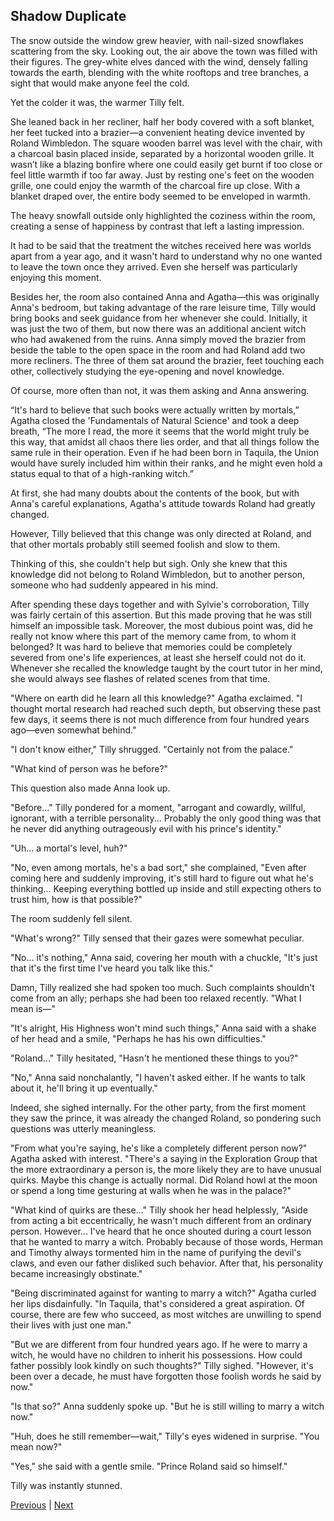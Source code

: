 ## Shadow Duplicate
The snow outside the window grew heavier, with nail-sized snowflakes scattering from the sky. Looking out, the air above the town was filled with their figures. The grey-white elves danced with the wind, densely falling towards the earth, blending with the white rooftops and tree branches, a sight that would make anyone feel the cold.

Yet the colder it was, the warmer Tilly felt.

She leaned back in her recliner, half her body covered with a soft blanket, her feet tucked into a brazier—a convenient heating device invented by Roland Wimbledon. The square wooden barrel was level with the chair, with a charcoal basin placed inside, separated by a horizontal wooden grille. It wasn’t like a blazing bonfire where one could easily get burnt if too close or feel little warmth if too far away. Just by resting one's feet on the wooden grille, one could enjoy the warmth of the charcoal fire up close. With a blanket draped over, the entire body seemed to be enveloped in warmth.

The heavy snowfall outside only highlighted the coziness within the room, creating a sense of happiness by contrast that left a lasting impression.

It had to be said that the treatment the witches received here was worlds apart from a year ago, and it wasn't hard to understand why no one wanted to leave the town once they arrived. Even she herself was particularly enjoying this moment.

Besides her, the room also contained Anna and Agatha—this was originally Anna's bedroom, but taking advantage of the rare leisure time, Tilly would bring books and seek guidance from her whenever she could. Initially, it was just the two of them, but now there was an additional ancient witch who had awakened from the ruins. Anna simply moved the brazier from beside the table to the open space in the room and had Roland add two more recliners. The three of them sat around the brazier, feet touching each other, collectively studying the eye-opening and novel knowledge.

Of course, more often than not, it was them asking and Anna answering.

“It's hard to believe that such books were actually written by mortals,” Agatha closed the 'Fundamentals of Natural Science' and took a deep breath, “The more I read, the more it seems that the world might truly be this way, that amidst all chaos there lies order, and that all things follow the same rule in their operation. Even if he had been born in Taquila, the Union would have surely included him within their ranks, and he might even hold a status equal to that of a high-ranking witch.”



At first, she had many doubts about the contents of the book, but with Anna's careful explanations, Agatha's attitude towards Roland had greatly changed.

However, Tilly believed that this change was only directed at Roland, and that other mortals probably still seemed foolish and slow to them.

Thinking of this, she couldn't help but sigh. Only she knew that this knowledge did not belong to Roland Wimbledon, but to another person, someone who had suddenly appeared in his mind.

After spending these days together and with Sylvie's corroboration, Tilly was fairly certain of this assertion. But this made proving that he was still himself an impossible task. Moreover, the most dubious point was, did he really not know where this part of the memory came from, to whom it belonged? It was hard to believe that memories could be completely severed from one's life experiences, at least she herself could not do it. Whenever she recalled the knowledge taught by the court tutor in her mind, she would always see flashes of related scenes from that time.

"Where on earth did he learn all this knowledge?" Agatha exclaimed. "I thought mortal research had reached such depth, but observing these past few days, it seems there is not much difference from four hundred years ago—even somewhat behind."

"I don't know either," Tilly shrugged. "Certainly not from the palace."

"What kind of person was he before?"

This question also made Anna look up.

"Before..." Tilly pondered for a moment, "arrogant and cowardly, willful, ignorant, with a terrible personality... Probably the only good thing was that he never did anything outrageously evil with his prince's identity."



"Uh... a mortal's level, huh?"

"No, even among mortals, he's a bad sort," she complained, "Even after coming here and suddenly improving, it's still hard to figure out what he's thinking... Keeping everything bottled up inside and still expecting others to trust him, how is that possible?"



The room suddenly fell silent.



"What's wrong?" Tilly sensed that their gazes were somewhat peculiar.



"No... it's nothing," Anna said, covering her mouth with a chuckle, "It's just that it's the first time I've heard you talk like this."



Damn, Tilly realized she had spoken too much. Such complaints shouldn't come from an ally; perhaps she had been too relaxed recently. "What I mean is—"



"It's alright, His Highness won't mind such things," Anna said with a shake of her head and a smile, "Perhaps he has his own difficulties."



"Roland..." Tilly hesitated, "Hasn't he mentioned these things to you?"



"No," Anna said nonchalantly, "I haven't asked either. If he wants to talk about it, he'll bring it up eventually."



Indeed, she sighed internally. For the other party, from the first moment they saw the prince, it was already the changed Roland, so pondering such questions was utterly meaningless.

"From what you're saying, he's like a completely different person now?" Agatha asked with interest. "There's a saying in the Exploration Group that the more extraordinary a person is, the more likely they are to have unusual quirks. Maybe this change is actually normal. Did Roland howl at the moon or spend a long time gesturing at walls when he was in the palace?"

"What kind of quirks are these..." Tilly shook her head helplessly, "Aside from acting a bit eccentrically, he wasn't much different from an ordinary person. However... I've heard that he once shouted during a court lesson that he wanted to marry a witch. Probably because of those words, Herman and Timothy always tormented him in the name of purifying the devil's claws, and even our father disliked such behavior. After that, his personality became increasingly obstinate."

"Being discriminated against for wanting to marry a witch?" Agatha curled her lips disdainfully. "In Taquila, that's considered a great aspiration. Of course, there are few who succeed, as most witches are unwilling to spend their lives with just one man."

"But we are different from four hundred years ago. If he were to marry a witch, he would have no children to inherit his possessions. How could father possibly look kindly on such thoughts?" Tilly sighed. "However, it's been over a decade, he must have forgotten those foolish words he said by now."

"Is that so?" Anna suddenly spoke up. "But he is still willing to marry a witch now."

"Huh, does he still remember—wait," Tilly's eyes widened in surprise. "You mean now?"

"Yes," she said with a gentle smile. "Prince Roland said so himself."

Tilly was instantly stunned.





[Previous](CH0363.md) | [Next](CH0365.md)
